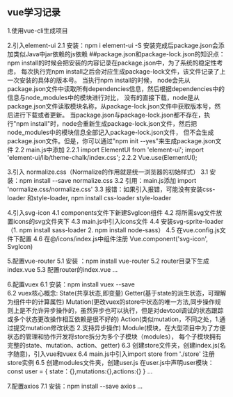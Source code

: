 ## vue学习记录

1.使用vue-cli生成项目

2.引入element-ui
    2.1 安装：npm i element-ui -S
        安装完成后package.json会添加类似Java中jar依赖的js依赖
        ##package.json和package-lock.json的知识点：
            npm install的时候会把安装的内容记录在package.json中，为了系统的稳定性考虑，
            每次执行完npm install之后会对应生成package-lock文件，该文件记录了上一次安装的具体的版本号。
            当执行npm install的时候， node会先从package.json文件中读取所有dependencies信息，然后根据dependencies中的信息与node_modules中的模块进行对比，
            没有的直接下载，node是从package.json文件读取模块名称，从package-lock.json文件中获取版本号，然后进行下载或者更新。
            当package.json与package-lock.json都不存在，执行"npm install"时，node会重新生成package-lock.json文件，然后把node_modules中的模块信息全部记入package-lock.json文件，
            但不会生成package.json文件。但是，你可以通过"npm init --yes"来生成package.json文件
    2.2 main.js中添加
       2.2.1 import ElementUI from 'element-ui';
             import 'element-ui/lib/theme-chalk/index.css';
       2.2.2 Vue.use(ElementUI);
       
3.引入 normalize.css（Normalize的作用就是统一浏览器的初始样式）
    3.1 安装：npm install --save normalize.css
    3.2 引用：main.js添加 import 'normalize.css/normalize.css'
    3.3 报错：如果引入报错，可能没有安装css-loader 和style-loader, npm install css-loader style-loader

4.引入svg-icon
      4.1 components文件下新建SvgIcon组件
      4.2 将所需svg文件放置icons的svg文件夹下
      4.3 main.js中引入icons文件 
      4.4 安装svg-sprite-loader （1. npm install sass-loader   2. npm install node-sass）
      4.5 在vue.config.js文件下配置
      4.6 在@/icons/index.js中组件注册 Vue.component('svg-icon', SvgIcon)
      
5.配置vue-router
    5.1 安装 ：npm install vue-router
    5.2 router目录下生成index.vue
    5.3 配置router的index.vue
    ...
    
    
6.配置vuex
    6.1 安装：npm install vuex --save  
    6.2 vuex核心概念: 
        State(共享状态,即变量) 
        Getter(基于state的派生状态，可理解为组件中的计算属性)
        Mutation(更改vuex的store中状态的唯一方法,同步操作规则上是不允许异步操作的，虽然异步也可以执行，但是对devtool调试的状态跟踪或多个状态更改操作相互依赖是很不好的)
        Action(类似mutation，不同之处，1.通过提交mutation修改状态   2.支持异步操作)
        Module(模块，在大型项目中为了方便状态的管理和协作开发将store拆分为多个子模块（modules），
        每个子模块拥有完整的state、mutation、action、getter)
    6.3 创建store文件夹，创建index.js(名字随意)，引入vue和vuex
    6.4 main.js中引入import store from './store' 注册store实例
    6.5 创建modules文件夹，创建user.js
        在user.js中声明user模块：const user = { state：{},mutations:{},actions:{} }
    ...
    
    
7.配置axios
    7.1 安装：npm install --save axios
    ...
